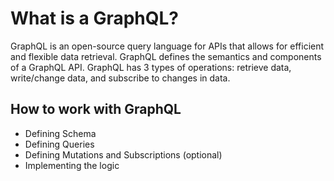 # What is a GraphQL?
GraphQL is an open-source query language for APIs that allows for efficient and flexible data retrieval. GraphQL defines the semantics and components of a GraphQL API. GraphQL has 3 types of operations: retrieve data, write/change data, and subscribe to changes in data.

## How to work with GraphQL
* Defining Schema
* Defining Queries
* Defining Mutations and Subscriptions (optional)
* Implementing the logic
